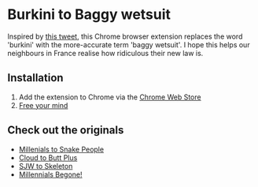 # Burkini to Baggy wetsuit

Inspired by [this tweet](https://twitter.com/borzou/status/768487470035980288), this Chrome browser extension replaces the word 'burkini' with the more-accurate term 'baggy wetsuit'. I hope this helps our neighbours in France realise how ridiculous their new law is.


## Installation

1. Add the extension to Chrome via the [Chrome Web Store](https://chrome.google.com/webstore/detail/burkini-to-baggy-wetsuit/iljgipompeopbangmbdbkphbaofiekbl)
2. [Free your mind](https://www.google.com/search?q=burkini)


## Check out the originals
- [Millenials to Snake People](https://chrome.google.com/webstore/detail/millennials-to-snake-peop/jhkibealmjkbkafogihpeidfcgnigmlf)
- [Cloud to Butt Plus](https://chrome.google.com/webstore/detail/cloud-to-butt-plus/apmlngnhgbnjpajelfkmabhkfapgnoai?hl=en)
- [SJW to Skeleton](https://chrome.google.com/webstore/detail/sjw-to-skeleton/kckodmjikeoncekpplppkkcjolofmacc?hl=en)
- [Millennials Begone!](https://chrome.google.com/webstore/detail/millennials-begone/dlgjecnejicmpdknhangcbeahbgipolf?hl=en)
